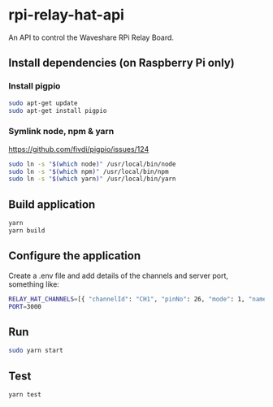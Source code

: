 # rpi-relay-hat-api

An API to control the Waveshare RPi Relay Board.

## Install dependencies (on Raspberry Pi only)

### Install pigpio

```sh
sudo apt-get update
sudo apt-get install pigpio
```

### Symlink node, npm & yarn

<https://github.com/fivdi/pigpio/issues/124>

```sh
sudo ln -s "$(which node)" /usr/local/bin/node
sudo ln -s "$(which npm)" /usr/local/bin/npm
sudo ln -s "$(which yarn)" /usr/local/bin/yarn
```

## Build application

```sh
yarn
yarn build
```

## Configure the application

Create a .env file and add details of the channels and server port, something like:

```sh
RELAY_HAT_CHANNELS=[{ "channelId": "CH1", "pinNo": 26, "mode": 1, "name": "Light 1" }, { "channelId": "CH2", "pinNo": 20, "mode": 1, "name": "Light 2" }, { "channelId": "CH3", "pinNo": 21, "mode": 1, "name": "Light 3" }]
PORT=3000
```

## Run

```sh
sudo yarn start
```

## Test

```sh
yarn test
```
